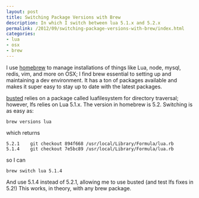 ```yaml
---
layout: post
title: Switching Package Versions with Brew
description: In which I switch between lua 5.1.x and 5.2.x
permalink: /2012/09/switching-package-versions-with-brew/index.html
categories:
- lua
- osx
- brew
---
```


I use [homebrew](mxcl.github.com/homebrew/) to manage installations of things
like Lua, node, mysql, redis, vim, and more on OSX; I find brew essential to 
setting up and maintaining a dev environment. It has a ton of packages
available and makes it super easy to stay up to date with the latest packages.

[busted](http://olivinelabs.com/busted) relies on a package called luafilesystem
for directory traversal; however, lfs relies on Lua 5.1.x. The version in
homebrew is 5.2. Switching is as easy as:

```
brew versions lua
```

which returns

```
5.2.1    git checkout 894f668 /usr/local/Library/Formula/lua.rb
5.1.4    git checkout 7e5bc89 /usr/local/Library/Formula/lua.rb
```

so I can

```
brew switch lua 5.1.4
```

And use 5.1.4 instead of 5.2.1, allowing me to use busted (and test lfs fixes
in 5.2!) This works, in theory, with any brew package.
